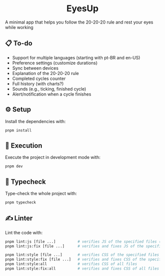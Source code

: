 <div align="center">
  <h1>EyesUp</h1>
</div>

A minimal app that helps you follow the 20-20-20 rule and rest your eyes while working

## 📋 To-do

- Support for multiple languages (starting with pt-BR and en-US)
- Preference settings (customize durations)
- Sync between devices
- Explanation of the 20-20-20 rule
- Completed cycles counter
- Full history (with charts?)
- Sounds (e.g., ticking, finished cycle)
- Alert/notification when a cycle finishes

## ⚙️ Setup

Install the dependencies with:

```bash
pnpm install
```

## 🚀 Execution

Execute the project in development mode with:

```bash
pnpm dev
```

## 🔣 Typecheck

Type-check the whole project with:

```bash
pnpm typecheck
```

## ✍ Linter

Lint the code with:

```bash
pnpm lint:js [file ...]          # verifies JS of the specified files (or all if file is omitted)
pnpm lint:js:fix [file ...]      # verifies and fixes JS of the specified files (or all if file is omitted)

pnpm lint:style [file ...]       # verifies CSS of the specified files
pnpm lint:style:fix [file ...]   # verifies and fixes CSS of the specified files
pnpm lint:style:all              # verifies CSS of all files
pnpm lint:style:fix:all          # verifies and fixes CSS of all files
```
